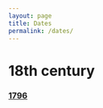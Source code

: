 ```yaml
---
layout: page
title: Dates
permalink: /dates/
---
```


# 18th century
### [1796](https://medicalpedia.info/dates/1796)

[jekyll-organization]: https://github.com/jekyll
